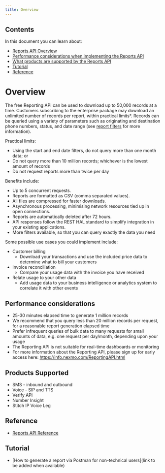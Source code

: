 ```yaml
---
title: Overview
---
```


## Contents

In this document you can learn about:

* [Reports API Overview](#overview)
* [Performance considerations when implementing the Reports API](#performance-considerations)
* [What products are supported by the Reports API](#products-supported)
* [Tutorial](#tutorial)
* [Reference](#reference)

# Overview

The free Reporting API can be used to download up to 50,000 records at a time. Customers subscribing to the enterprise package may download an unlimited number of records per report, within practical limits*. Records can be queried using a variety of parameters such as originating and destination phone numbers, status, and date range (see [report filters](https://ea.developer.nexmo.com/api/reports) for more information).

Practical limits:
* Using the start and end date filters, do not query more than one month data; or
* Do not query more than 10 million records; whichever is the lowest amount of records
* Do not request reports more than twice per day

Benefits include:

* Up to 5 concurrent requests.
* Reports are formatted as CSV (comma separated values).
* All files are compressed for faster downloads.
* Asynchronous processing, minimising network resources tied up in open connections.
* Reports are automatically deleted after 72 hours.
* API responses follow the REST HAL standard to simplify integration in your existing applications.
* More filters available, so that you can query exactly the data you need

Some possible use cases you could implement include:

* Customer billing
    * Download your transactions and use the included price data to determine what to bill your customers
* Invoice reconciliation
    * Compare your usage data with the invoice you have received
* Relate usage to your other data
    * Add usage data to your business intelligence or analytics system to correlate it with other events

## Performance considerations

* 25-30 minutes elapsed time to generate 1 million records
* We recommend that you query less than 20 million records per request, for a reasonable report generation elapsed time
* Prefer infrequent queries of bulk data to many requests for small amounts of data, e.g. one request per day/month, depending upon your usage
* The Reporting API is not suitable for real-time dashboards or monitoring
* For more information about the Reporting API, please sign up for early access here: https://info.nexmo.com/ReportingAPI.html

## Products Supported

* SMS - inbound and outbound
* Voice - SIP and TTS
* Verify API
* Number Insight
* Stitch IP Voice Leg

## Reference

* [Reports API Reference](/api/reports)

## Tutorial

* [How to generate a report via Postman for non-technical users](link to be added when available)
